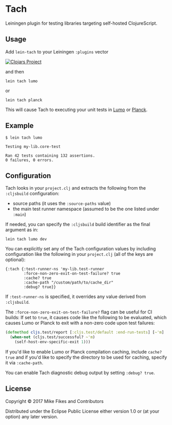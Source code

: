 # Tach

Leiningen plugin for testing libraries targeting self-hosted ClojureScript.

## Usage

Add `lein-tach` to your Leiningen `:plugins` vector

[![Clojars Project](https://img.shields.io/clojars/v/lein-tach.svg)](https://clojars.org/lein-tach)

and then

```
lein tach lumo
```

or

```
lein tach planck
```

This will cause Tach to executing your unit tests in [Lumo](https://github.com/anmonteiro/lumo) or [Planck](http://planck-repl.org).

## Example

```
$ lein tach lumo

Testing my-lib.core-test

Ran 42 tests containing 132 assertions.
0 failures, 0 errors.
```

## Configuration

Tach looks in your `project.clj` and extracts the following from the `:cljsbuild` configuration:

- source paths (it uses the `:source-paths` value)
- the main test runner namespace (assumed to be the one listed under `:main`)

If needed, you can specify the `:cljsbuild` build identifier as the final argument as in:

```
lein tach lumo dev
```

You can explicitly set any of the Tach configuration values by including configuration like the following in your `project.clj` (all of the keys are optional):

```
{:tach {:test-runner-ns 'my-lib.test-runner
        :force-non-zero-exit-on-test-failure? true
        :cache? true
        :cache-path "/custom/path/to/cache_dir"
        :debug? true}}
```

If `:test-runner-ns` is specified, it overrides any value derived from `:cljsbuild`.

The `:force-non-zero-exit-on-test-failure?` flag can be useful for CI builds: If set to `true`, it causes code like the following to be evaluated, which causes Lumo or Planck to exit with a non-zero code upon test failures:

```clojure
(defmethod cljs.test/report [:cljs.test/default :end-run-tests] [~'m]
  (when-not (cljs.test/successful? ~'m)
    (self-host-env-specific-exit 1)))
```

If you'd like to enable Lumo or Planck compilation caching, include `cache? true` and if you'd like to specify the directory to be used for caching, specify it via `:cache-path`.

You can enable Tach diagnostic debug output by setting `:debug? true`.

## License

Copyright © 2017 Mike Fikes and Contributors

Distributed under the Eclipse Public License either version 1.0 or (at your option) any later version.
